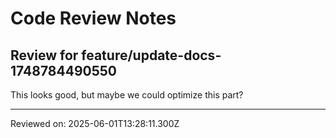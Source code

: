 # Code Review Notes

## Review for feature/update-docs-1748784490550

This looks good, but maybe we could optimize this part?

---
Reviewed on: 2025-06-01T13:28:11.300Z
